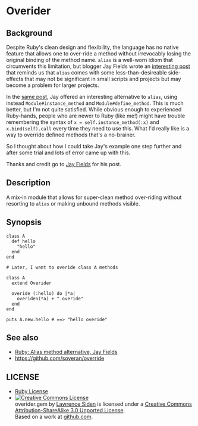# Overider

## Background
Despite Ruby's clean design and flexibility, the language has no native feature
that allows one to over-ride a method without irrevocably losing the original binding
of the method name.
`alias` is a well-worn idiom that circumvents this limitation,
but blogger Jay Fields wrote an [interesting post](http://blog.jayfields.com/2006/12/ruby-alias-method-alternative.html)
that reminds us that `alias` comes with some less-than-desireable side-effects
that may not be significant in small scripts and projects 
but may become a problem for larger projects.

In the [same post](http://blog.jayfields.com/2006/12/ruby-alias-method-alternative.html),
Jay offered an interesting alternative to `alias`,
using instead `Module#instance_method` and `Module#define_method`.
This is much better, but I'm not quite satisfied.
While obvious enough to experienced Ruby-hands,
people who are newer to Ruby (like me!)
might have trouble remembering the syntax of `x = self.instance_method(:x)`
and `x.bind(self).call` every time they need to use this.
What I'd really like is a way to override defined methods that's a no-brainer.

So I thought about how I could take Jay's example one step further 
and after some trial and lots of error came up with this.

Thanks and credit go to [Jay Fields](http://blog.jayfields.com/) for his post.

## Description
A mix-in module that allows for super-clean method over-riding without resorting to `alias` 
or making unbound methods visible.

## Synopsis
    class A
      def hello
        "hello"
      end
    end

    # Later, I want to overide class A methods

    class A
      extend Overider

      overide (:hello) do |*a|
        overiden(*a) + " overide"
      end
    end

    puts A.new.hello # ==> "hello overide"

## See also
  * [Ruby: Alias method alternative, Jay Fields](http://blog.jayfields.com/2006/12/ruby-alias-method-alternative.html)
  * <https://github.com/soveran/override>

## LICENSE
* [Ruby License](http://www.ruby-lang.org/en/LICENSE.txt)
* <a rel="license" href="http://creativecommons.org/licenses/by-sa/3.0/"><img alt="Creative Commons License" style="border-width:0" src="http://i.creativecommons.org/l/by-sa/3.0/88x31.png" /></a><br /><span xmlns:dct="http://purl.org/dc/terms/" href="http://purl.org/dc/dcmitype/Text" property="dct:title" rel="dct:type">overider.gem</span> by <a xmlns:cc="http://creativecommons.org/ns#" href="http://westside-consulting.com/" property="cc:attributionName" rel="cc:attributionURL">Lawrence Siden</a> is licensed under a <a rel="license" href="http://creativecommons.org/licenses/by-sa/3.0/">Creative Commons Attribution-ShareAlike 3.0 Unported License</a>.<br />Based on a work at <a xmlns:dct="http://purl.org/dc/terms/" href="https://github.com/lsiden" rel="dct:source">github.com</a>.
